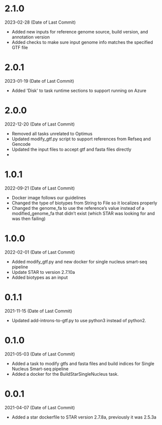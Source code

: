 # 2.1.0
2023-02-28 (Date of Last Commit)
* Added new inputs for reference genome source, build version, and annotation version
* Added checks to make sure input genome info matches the specified GTF file

# 2.0.1
2023-01-19 (Date of Last Commit)

* Added 'Disk' to task runtime sections to support running on Azure

# 2.0.0

2022-12-20 (Date of Last Commit)

* Removed all tasks unrelated to Optimus
* Updated modify_gtf.py script to support references from Refseq and Gencode
* Updated the input files to accept gtf and fasta files directly
* 
# 1.0.1

2022-09-21 (Date of Last Commit)

* Docker image follows our guidelines
* Changed the type of biotypes from String to File so it localizes properly
* Changed the genome_fa to use the reference’s value instead of a modified_genome_fa that didn’t exist (which STAR was looking for and was then failing)

# 1.0.0

2022-02-01 (Date of Last Commit)

* Added modify_gtf.py and new docker for single nucleus smart-seq pipeline
* Update STAR to version 2.7.10a 
* Added biotypes as an input 

# 0.1.1

2021-11-15 (Date of Last Commit)

* Updated add-introns-to-gtf.py to use python3 instead of python2.

# 0.1.0

2021-05-03 (Date of Last Commit)

* Added a task to modify gtfs and fasta files and build indices for Single Nucleus Smart-seq pipeline
* Added a docker for the BuildStarSingleNucleus task.

# 0.0.1

2021-04-07 (Date of Last Commit)

* Added a star dockerfile to STAR version 2.7.8a, previously it was 2.5.3a


